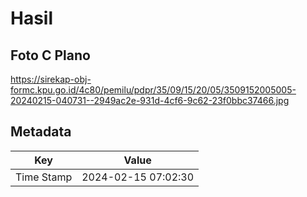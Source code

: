 # Hasil

## Foto C Plano

https://sirekap-obj-formc.kpu.go.id/4c80/pemilu/pdpr/35/09/15/20/05/3509152005005-20240215-040731--2949ac2e-931d-4cf6-9c62-23f0bbc37466.jpg


## Metadata

| Key        | Value               |
| ---------- | ------------------- |
| Time Stamp | 2024-02-15 07:02:30 |



